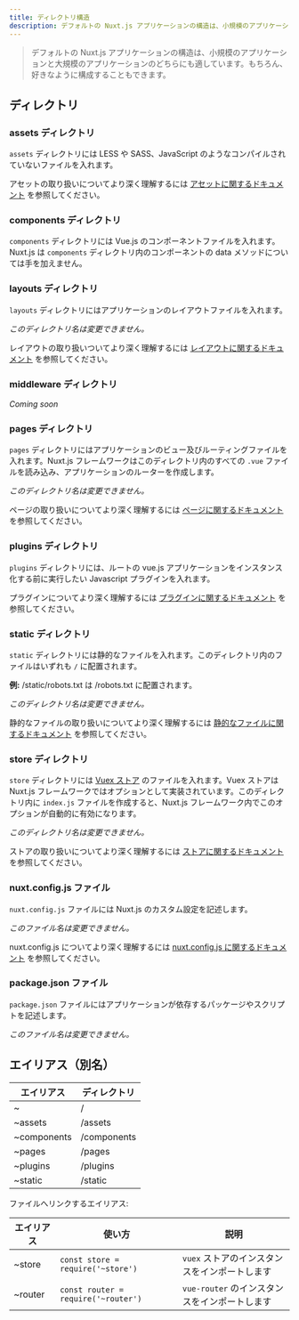 ```yaml
---
title: ディレクトリ構造
description: デフォルトの Nuxt.js アプリケーションの構造は、小規模のアプリケーションと大規模のアプリケーションのどちらにも適しています。
---
```


<!-- title: Directory Structure -->
<!-- description: The default Nuxt.js application structure is intended to provide a great starting point for both large and small applications. -->

<!-- \> The default Nuxt.js application structure is intended to provide a great starting point for both small and large applications. Of course, you are free to organize your application however you like. -->

> デフォルトの Nuxt.js アプリケーションの構造は、小規模のアプリケーションと大規模のアプリケーションのどちらにも適しています。もちろん、好きなように構成することもできます。

<!-- ## Directories -->

## ディレクトリ

<!-- ### The Assets Directory -->

### assets ディレクトリ

<!-- The `assets` directory contains your un-compiled assets such as LESS, SASS, or JavaScript. -->

`assets` ディレクトリには LESS や SASS、JavaScript のようなコンパイルされていないファイルを入れます。

<!-- [More documentation about Assets integration](/guide/assets) -->

アセットの取り扱いについてより深く理解するには [アセットに関するドキュメント](/guide/assets) を参照してください。

<!-- ### The Components Directory -->

### components ディレクトリ

<!-- The `components` directory contains your Vue.js Components. Nuxt.js doesn't supercharge the data method on these components. -->

`components` ディレクトリには Vue.js のコンポーネントファイルを入れます。Nuxt.js は `components` ディレクトリ内のコンポーネントの data メソッドについては手を加えません。

<!-- ### The Layouts Directory -->

### layouts ディレクトリ

<!-- The `layouts` directory contains your Application Layouts. -->

`layouts` ディレクトリにはアプリケーションのレイアウトファイルを入れます。

<!-- _This directory can not be renamed._ -->

_このディレクトリ名は変更できません。_

<!-- [More documentation about Layouts integration](/guide/views#layouts) -->

レイアウトの取り扱いついてより深く理解するには [レイアウトに関するドキュメント](/guide/views#layouts) を参照してください。

<!-- ### The Middleware Directory -->

### middleware ディレクトリ

_Coming soon_

<!-- ### The Pages Directory -->

### pages ディレクトリ

<!-- The `pages` directory contains your Application Views and Routes. The framework reads all the `.vue` files inside this directory and create the router of your application. -->

`pages` ディレクトリにはアプリケーションのビュー及びルーティングファイルを入れます。Nuxt.js フレームワークはこのディレクトリ内のすべての `.vue` ファイルを読み込み、アプリケーションのルーターを作成します。

<!-- _This directory can not be renamed._ -->

_このディレクトリ名は変更できません。_

<!-- [More documentation about Pages integration](/guide/views) -->

ページの取り扱いについてより深く理解するには [ページに関するドキュメント](/guide/views) を参照してください。

<!-- ### The Plugins Directory -->

### plugins ディレクトリ

<!-- The `plugins` directory contains your Javascript plugins that you want to run before instantiating the root vue.js application. -->

`plugins` ディレクトリには、ルートの vue.js アプリケーションをインスタンス化する前に実行したい Javascript プラグインを入れます。

<!-- [More documentation about Plugins integration](/guide/plugins) -->

プラグインについてより深く理解するには [プラグインに関するドキュメント](/guide/plugins) を参照してください。

<!-- ### The Static Directory -->

### static ディレクトリ

<!-- The `static` directory contains your static files. Each files inside this directory is mapped to /. -->

`static` ディレクトリには静的なファイルを入れます。このディレクトリ内のファイルはいずれも `/` に配置されます。

<!-- **Example:** /static/robots.txt is mapped as /robots.txt -->

**例:** /static/robots.txt は /robots.txt に配置されます。

<!-- _This directory can not be renamed._ -->

_このディレクトリ名は変更できません。_

<!-- [More documentation about Static integration](/guide/assets#static) -->

静的なファイルの取り扱いについてより深く理解するには [静的なファイルに関するドキュメント](/guide/assets#static) を参照してください。

<!-- ### The Store Directory -->

### store ディレクトリ

<!-- The `store` directory contains your [Vuex Store](http://vuex.vuejs.org) files. Vuex Store option is implemented in the Nuxt.js framework. Creating a `index.js` file in this directory activate the option in the framework automatically. -->

`store` ディレクトリには [Vuex ストア](http://vuex.vuejs.org) のファイルを入れます。Vuex ストアは Nuxt.js フレームワークではオプションとして実装されています。このディレクトリ内に `index.js` ファイルを作成すると、Nuxt.js フレームワーク内でこのオプションが自動的に有効になります。

<!-- _This directory can not be renamed._ -->

_このディレクトリ名は変更できません。_

<!-- [More documentation about Store integration](/guide/vuex-store) -->

ストアの取り扱いについてより深く理解するには [ストアに関するドキュメント](/guide/vuex-store) を参照してください。

<!-- ### The nuxt.config.js File -->

### nuxt.config.js ファイル

<!-- The `nuxt.config.js` file contains your Nuxt.js custom configuration. -->

`nuxt.config.js` ファイルには Nuxt.js のカスタム設定を記述します。

<!-- _This file can not be renamed._ -->

_このファイル名は変更できません。_

<!-- [More documentation about nuxt.config.js integration](/guide/configuration) -->

nuxt.config.js についてより深く理解するには [nuxt.config.js に関するドキュメント](/guide/configuration) を参照してください。

<!-- ### The package.json File -->

### package.json ファイル

<!-- The `package.json` file contains your Application dependencies and scripts. -->

`package.json` ファイルにはアプリケーションが依存するパッケージやスクリプトを記述します。

<!-- _This file can not be renamed._ -->

_このファイル名は変更できません。_

<!-- ## Aliases -->

## エイリアス（別名）

<!-- | Alias | Directory | -->
<!-- |-----|------| -->
<!-- | ~ | / | -->
<!-- | ~assets | /assets | -->
<!-- | ~components | /components | -->
<!-- | ~pages | /pages | -->
<!-- | ~plugins | /plugins | -->
<!-- | ~static | /static | -->

| エイリアス | ディレクトリ |
|-----|------|
| ~ | / |
| ~assets | /assets |
| ~components | /components |
| ~pages | /pages |
| ~plugins | /plugins |
| ~static | /static |

<!-- Aliases which link to files: -->

ファイルへリンクするエイリアス:

<!-- | Alias | Usage | Description | -->
<!-- |-------|------|--------------| -->
<!-- | ~store | `const store = require('~store')` | Import the `vuex` store instance. | -->
<!-- | ~router | `const router = require('~router')`| Import the `vue-router` instance. | -->

| エイリアス | 使い方 | 説明 |
|-------|------|--------------|
| ~store | `const store = require('~store')` | `vuex` ストアのインスタンスをインポートします |
| ~router | `const router = require('~router')`| `vue-router` のインスタンスをインポートします |
